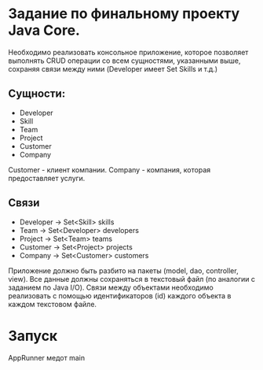 # Задание по финальному проекту Java Core.

Необходимо реализовать консольное приложение, которое позволяет выполнять CRUD операции со всем сущностями, указанными выше, сохраняя связи между ними (Developer имеет Set Skills и т.д.)

## Сущности:
 - Developer
 - Skill
 - Team
 - Project
 - Customer
 - Company

 Customer - клиент компании.
 Company - компания, которая предоставляет услуги.

## Связи
 - Developer -> Set\<Skill> skills 
 - Team -> Set\<Developer> developers
 - Project -> Set\<Team> teams
 - Customer -> Set\<Project> projects
 - Company -> Set\<Customer> customers


Приложение должно быть разбито на пакеты (model, dao, controller, view).
Все данные должны сохраняться в текстовый файл (по аналогии с заданием по Java I/O).
Связи между объектами необходимо реализовать с помощью идентификаторов (id) каждого объекта в каждом текстовом файле.

# Запуск
AppRunner медот main